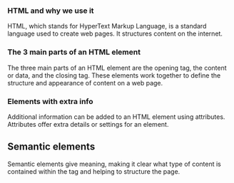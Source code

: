 

### HTML and why we use it
HTML, which stands for HyperText Markup Language, is a standard language used to create web pages. It structures content on the internet.

### The 3 main parts of an HTML element
The three main parts of an HTML element are the opening tag, the content or data, and the closing tag. These elements work together to define the structure and appearance of content on a web page.

### Elements with extra info
Additional information can be added to an HTML element using attributes. Attributes offer extra details or settings for an element.

## Semantic elements
Semantic elements give meaning, making it clear what type of content is contained within the tag and helping to structure the page.